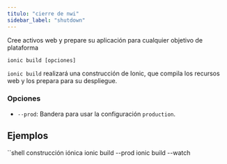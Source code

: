 ```yaml
---
titulo: "cierre de nwi"
sidebar_label: "shutdown"
---
```


Cree activos web y prepare su aplicación para cualquier objetivo de plataforma

```shell
ionic build [opciones]
```

`ionic build` realizará una construcción de Ionic, que compila los recursos web y los prepara para su despliegue.

### Opciones

 - `--prod`: Bandera para usar la configuración `production`.
      

## Ejemplos

``shell
construcción iónica
ionic build --prod
ionic build --watch
```